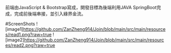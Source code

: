 前端由JavaScript & Bootstrap寫成，開發目標為後端利用JAVA SpringBoot完成，完成前後端串接，並引入綠界金流。

#ScreenShots
![image1]https://github.com/ZanZheng914/Join/blob/main/src/main/resources/read1.png?raw=true
![image2]https://github.com/ZanZheng914/Join/blob/main/src/main/resources/read2.png?raw=true
